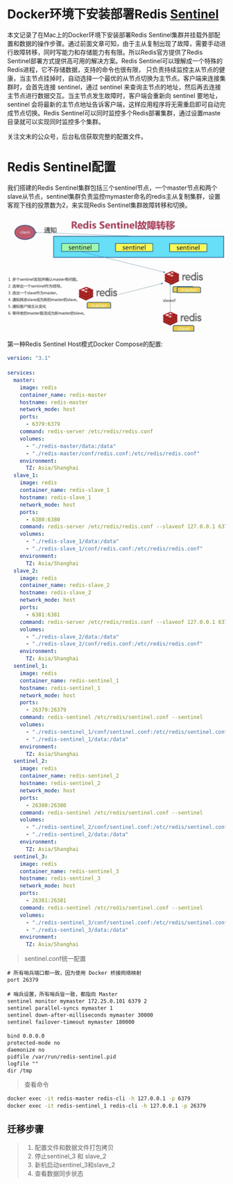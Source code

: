 

# Docker环境下安装部署Redis [Sentinel](https://juejin.cn/post/6997458845148659743)



本文记录了在Mac上的Docker环境下安装部署Redis Sentinel集群并挂载外部配置和数据的操作步骤。通过前面文章可知，由于主从复制出现了故障，需要手动进行故障转移，同时写能力和存储能力有有限。所以Redis官方提供了Redis Sentinel部署方式提供高可用的解决方案。Redis Sentinel可以理解成一个特殊的Redis进程，它不存储数据，支持的命令也很有限， 只负责持续监控主从节点的健康，当主节点挂掉时，自动选择一个最优的从节点切换为主节点。客户端来连接集群时，会首先连接 sentinel，通过 sentinel 来查询主节点的地址，然后再去连接主节点进行数据交互。当主节点发生故障时，客户端会重新向 sentinel 要地址，sentinel 会将最新的主节点地址告诉客户端，这样应用程序将无需重启即可自动完成节点切换。Redis Sentinel可以同时监控多个Redis部署集群，通过设置maste目录就可以实现同时监控多个集群。

关注文末的公众号，后台私信获取完整的配置文件。

# Redis Sentinel配置

我们搭建的Redis Sentinel集群包括三个sentinel节点，一个master节点和两个slave从节点，sentinel集群负责监控mymaster命名的redis主从复制集群，设置客观下线的投票数为2，来实现Redis Sentinel集群故障转移和切换。

![continuous_deployment](.img_redis/05030FFCFAEC.png)

第一种Redis Sentinel Host模式Docker Compose的配置:

```yml 
version: "3.1"

services:
  master:
    image: redis
    container_name: redis-master
    hostname: redis-master
    network_mode: host
    ports:
      - 6379:6379
    command: redis-server /etc/redis/redis.conf
    volumes:
      - "./redis-master/data:/data"
      - "./redis-master/conf/redis.conf:/etc/redis/redis.conf"
    environment:
      TZ: Asia/Shanghai
  slave_1:
    image: redis
    container_name: redis-slave_1
    hostname: redis-slave_1
    network_mode: host
    ports:
      - 6380:6380
    command: redis-server /etc/redis/redis.conf --slaveof 127.0.0.1 6379
    volumes:
      - "./redis-slave_1/data:/data"
      - "./redis-slave_1/conf/redis.conf:/etc/redis/redis.conf"
    environment:
      TZ: Asia/Shanghai
  slave_2:
    image: redis
    container_name: redis-slave_2
    hostname: redis-slave_2
    network_mode: host
    ports:
      - 6381:6381
    command: redis-server /etc/redis/redis.conf --slaveof 127.0.0.1 6379
    volumes:
      - "./redis-slave_2/data:/data"
      - "./redis-slave_2/conf/redis.conf:/etc/redis/redis.conf"
    environment:
      TZ: Asia/Shanghai
  sentinel_1:
    image: redis
    container_name: redis-sentinel_1
    hostname: redis-sentinel_1
    network_mode: host
    ports:
      - 26379:26379
    command: redis-sentinel /etc/redis/sentinel.conf --sentinel
    volumes:
      - "./redis-sentinel_1/conf/sentinel.conf:/etc/redis/sentinel.conf"
      - "./redis-sentinel_1/data:/data"
    environment:
      TZ: Asia/Shanghai
  sentinel_2:
    image: redis
    container_name: redis-sentinel_2
    hostname: redis-sentinel_2
    network_mode: host
    ports:
      - 26380:26380
    command: redis-sentinel /etc/redis/sentinel.conf --sentinel
    volumes:
      - "./redis-sentinel_2/conf/sentinel.conf:/etc/redis/sentinel.conf"
      - "./redis-sentinel_2/data:/data"
    environment:
      TZ: Asia/Shanghai
  sentinel_3:
    image: redis
    container_name: redis-sentinel_3
    hostname: redis-sentinel_3
    network_mode: host
    ports:
      - 26381:26381
    command: redis-sentinel /etc/redis/sentinel.conf --sentinel
    volumes:
      - "./redis-sentinel_3/conf/sentinel.conf:/etc/redis/sentinel.conf"
      - "./redis-sentinel_3/data:/data"
    environment:
      TZ: Asia/Shanghai
```





>  sentinel.conf统一配置

```nginx
# 所有哨兵端口都一致，因为使用 Docker 桥接网络映射 
port 26379

# 哨兵设置，所有哨兵皆一致，都指向 Master
sentinel monitor mymaster 172.25.0.101 6379 2
sentinel parallel-syncs mymaster 1
sentinel down-after-milliseconds mymaster 30000
sentinel failover-timeout mymaster 180000

bind 0.0.0.0
protected-mode no
daemonize no
pidfile /var/run/redis-sentinel.pid
logfile ""
dir /tmp

```



> 查看命令

```sh
docker exec -it redis-master redis-cli -h 127.0.0.1 -p 6379
docker exec -it redis-sentinel_1 redis-cli -h 127.0.0.1 -p 26379
```



## 迁移步骤



> 1. 配置文件和数据文件打包拷贝
> 2. 停止sentinel_3 和 slave_2
> 3. 新机启动sentinel_3和slave_2
> 4. 查看数据同步状态
